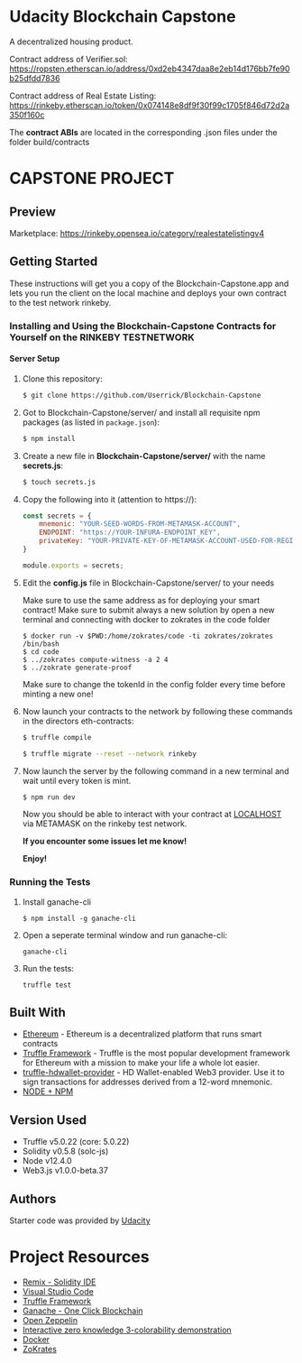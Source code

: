 # Udacity Blockchain Capstone

A decentralized housing product. 

Contract address of Verifier.sol: https://ropsten.etherscan.io/address/0xd2eb4347daa8e2eb14d176bb7fe90b25dfdd7836 

Contract address of Real Estate Listing: https://rinkeby.etherscan.io/token/0x074148e8df9f30f99c1705f846d72d2a350f160c

The **contract ABIs** are located in the corresponding .json files under the folder build/contracts

# CAPSTONE PROJECT


## Preview

Marketplace: https://rinkeby.opensea.io/category/realestatelistingv4

## Getting Started

These instructions will get you a copy of the Blockchain-Capstone.app and lets you run the client on the local machine and deploys your own contract to the test network rinkeby.

### Installing and Using the Blockchain-Capstone Contracts for Yourself on the RINKEBY TESTNETWORK

#### Server Setup

1. Clone this repository:

    ```bash
    $ git clone https://github.com/Userrick/Blockchain-Capstone
    ```

2. Got to Blockchain-Capstone/server/ and install all requisite npm packages (as listed in ```package.json```):

    ```bash
    $ npm install
    ```

2. Create a new file in **Blockchain-Capstone/server/** with the name **secrets.js**:

    ```bash
    $ touch secrets.js
    ```

3. Copy the following into it (attention to https://):

    ```javascript
    const secrets = {
        mnemonic: "YOUR-SEED-WORDS-FROM-METAMASK-ACCOUNT",
        ENDPOINT: "https://YOUR-INFURA-ENDPOINT_KEY",
        privateKey: "YOUR-PRIVATE-KEY-OF-METAMASK-ACCOUNT-USED-FOR-REGISTRATING-DEFAULT-ORACLES-AND-ALSO-RESPOND-TO-ORACLE-REQUEST"
    }

    module.exports = secrets;
    ```

4. Edit the **config.js** file in Blockchain-Capstone/server/ to your needs 

    Make sure to use the same address as for deploying your smart contract!
    Make sure to submit always a new solution by open a new terminal and connecting with docker to zokrates in the code folder
    ```
    $ docker run -v $PWD:/home/zokrates/code -ti zokrates/zokrates /bin/bash
    $ cd code
    $ ../zokrates compute-witness -a 2 4
    $ ../zokrate generate-proof
    ```
    Make sure to change the tokenId in the config folder every time before minting a new one!

5. Now launch your contracts to the network by following these commands in the directors eth-contracts:

    ```bash
    $ truffle compile

    $ truffle migrate --reset --network rinkeby
    ```

6. Now launch the server by the following command in a new terminal and wait until every token is mint.

    ```bash
    $ npm run dev
    ```

    Now you should be able to interact with your contract at [LOCALHOST](http://localhost:3000/) via METAMASK on the rinkeby test network.

    **If you encounter some issues let me know!**

    **Enjoy!**

### Running the Tests

1. Install ganache-cli

    ```
    $ npm install -g ganache-cli
    ```

2. Open a seperate terminal window and run ganache-cli:

    ```
    ganache-cli
    ```

3. Run the tests:

    ```
    truffle test
    ```

## Built With

* [Ethereum](https://www.ethereum.org/) - Ethereum is a decentralized platform that runs smart contracts
* [Truffle Framework](http://truffleframework.com/) - Truffle is the most popular development framework for Ethereum with a mission to make your life a whole lot easier. 
* [truffle-hdwallet-provider](https://github.com/trufflesuite/truffle-hdwallet-provider) - HD Wallet-enabled Web3 provider. Use it to sign transactions for addresses derived from a 12-word mnemonic.
* [NODE + NPM](https://github.com/nodejs/node)

## Version Used

* Truffle v5.0.22 (core: 5.0.22)
* Solidity v0.5.8 (solc-js)
* Node v12.4.0
* Web3.js v1.0.0-beta.37

## Authors

Starter code was provided by [Udacity](https://github.com/udacity/Blockchain-Capstone)

# Project Resources

* [Remix - Solidity IDE](https://remix.ethereum.org/)
* [Visual Studio Code](https://code.visualstudio.com/)
* [Truffle Framework](https://truffleframework.com/)
* [Ganache - One Click Blockchain](https://truffleframework.com/ganache)
* [Open Zeppelin ](https://openzeppelin.org/)
* [Interactive zero knowledge 3-colorability demonstration](http://web.mit.edu/~ezyang/Public/graph/svg.html)
* [Docker](https://docs.docker.com/install/)
* [ZoKrates](https://github.com/Zokrates/ZoKrates)

